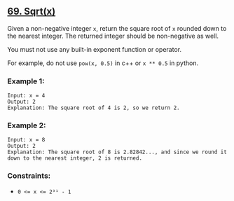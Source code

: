 ## [69. Sqrt(x)](https://leetcode.com/problems/sqrtx/)

Given a non-negative integer `x`, return the square root of `x` rounded down to the nearest integer. The returned integer should be non-negative as well.

You must not use any built-in exponent function or operator.

For example, do not use `pow(x, 0.5)` in c++ or `x ** 0.5` in python.

### Example 1:

```
Input: x = 4
Output: 2
Explanation: The square root of 4 is 2, so we return 2.
```

### Example 2:

```
Input: x = 8
Output: 2
Explanation: The square root of 8 is 2.82842..., and since we round it down to the nearest integer, 2 is returned.
```

### Constraints:

- `0 <= x <= 2³¹ - 1`
